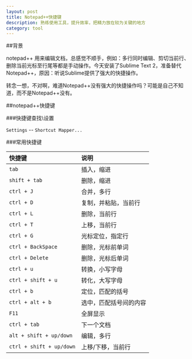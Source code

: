 ```yaml
---
layout: post
title: Notepad++快捷键
description: 熟练使用工具，提升效率，把精力放在较为关键的地方
category: tool
---
```


##背景

notepad++ 用来编辑文档，总感觉不顺手，例如：多行同时编辑、剪切当前行、删除当前光标至行尾等都是手动操作。今天安装了Sublime Text 2，准备替代Notepad++，原因：听说Sublime提供了强大的快捷操作。

转念一想，不对啊，难道Notepad++没有强大的快捷操作吗？可能是自己不知道，而不是Notepad++没有。

##notepad++快捷键

###快捷键查找\设置

`Settings` -- `Shortcut Mapper...`

###常用快捷键

|快捷键|说明|
|:--|:--|
|`tab`|插入，缩进|
|`shift + tab`|删除，缩进|
|`ctrl + J`|合并，多行|
|`ctrl + D`|复制，并粘贴，当前行|
|`ctrl + L`|删除，当前行|
|`ctrl + T`|上移，当前行|
|`ctrl + G`|光标定位，指定行|
|`ctrl + BackSpace`|删除，光标前单词|
|`ctrl + Delete`|删除，光标后单词|
|`ctrl + u`|转换，小写字母|
|`ctrl + shift + u`|转化，大写字母|
|`ctrl + b`|定位，匹配的括号|
|`ctrl + alt + b`|选中，匹配括号间的内容|
|`F11`|全屏显示|
|`ctrl + tab`|下一个文档|
|`alt + shift + up/down`|编辑，多行|
|`ctrl + shift + up/down`|上移/下移，当前行|
